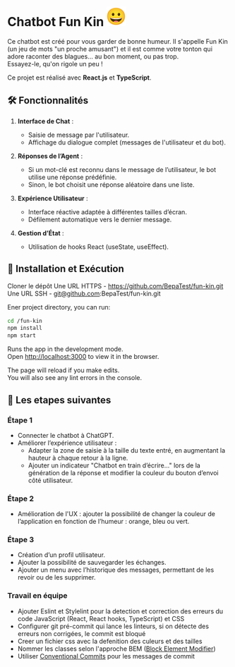 # Chatbot Fun Kin ![sourir](image.png)

Ce chatbot est créé pour vous garder de bonne humeur. Il s'appelle Fun Kin (un jeu de mots "un proche amusant") et il est comme votre tonton qui adore raconter des blagues… au bon moment, ou pas trop.  
Essayez-le, qu'on rigole un peu !

Ce projet est réalisé avec **React.js** et **TypeScript**.

## 🛠️ Fonctionnalités

1. **Interface de Chat** :

   - Saisie de message par l'utilisateur.
   - Affichage du dialogue complet (messages de l'utilisateur et du bot).

2. **Réponses de l’Agent** :

   - Si un mot-clé est reconnu dans le message de l’utilisateur, le bot utilise une réponse prédéfinie.
   - Sinon, le bot choisit une réponse aléatoire dans une liste.

3. **Expérience Utilisateur** :

   - Interface réactive adaptée à différentes tailles d’écran.
   - Défilement automatique vers le dernier message.

4. **Gestion d’État** :
   - Utilisation de hooks React (useState, useEffect).

## 🚀 **Installation et Exécution**

Cloner le dépôt
Une URL HTTPS - https://github.com/BepaTest/fun-kin.git
Une URL SSH - git@github.com:BepaTest/fun-kin.git

Ener project directory, you can run:

```bash
cd /fun-kin
npm install
npm start
```

Runs the app in the development mode.\
Open [http://localhost:3000](http://localhost:3000) to view it in the browser.

The page will reload if you make edits.\
You will also see any lint errors in the console.

## 📌 **Les etapes suivantes**

### Étape 1

- Connecter le chatbot à ChatGPT.
- Améliorer l’expérience utilisateur :
  - Adapter la zone de saisie à la taille du texte entré, en augmentant la hauteur à chaque retour à la ligne.
  - Ajouter un indicateur "Chatbot en train d’écrire..." lors de la génération de la réponse et modifier la couleur du bouton d’envoi côté utilisateur.

### Étape 2

- Amélioration de l'UX : ajouter la possibilité de changer la couleur de l’application en fonction de l’humeur : orange, bleu ou vert.

### Étape 3

- Création d’un profil utilisateur.
- Ajouter la possibilité de sauvegarder les échanges.
- Ajouter un menu avec l’historique des messages, permettant de les revoir ou de les supprimer.

### Travail en équipe

- Ajouter Eslint et Stylelint pour la detection et correction des erreurs du code JavaScript (React, React hooks, TypeScript) et CSS
- Configurer git pré-commit qui lance les linteurs, si on détecte des erreurs non corrigées, le commit est bloqué
- Creer un fichier css avec la defenition des culeurs et des tailles
- Nommer les classes selon l'approche BEM ([Block Element Modifier](https://getbem.com/naming/))
- Utiliser [Conventional Commits](https://www.conventionalcommits.org/en/v1.0.0/) pour les messages de commit
